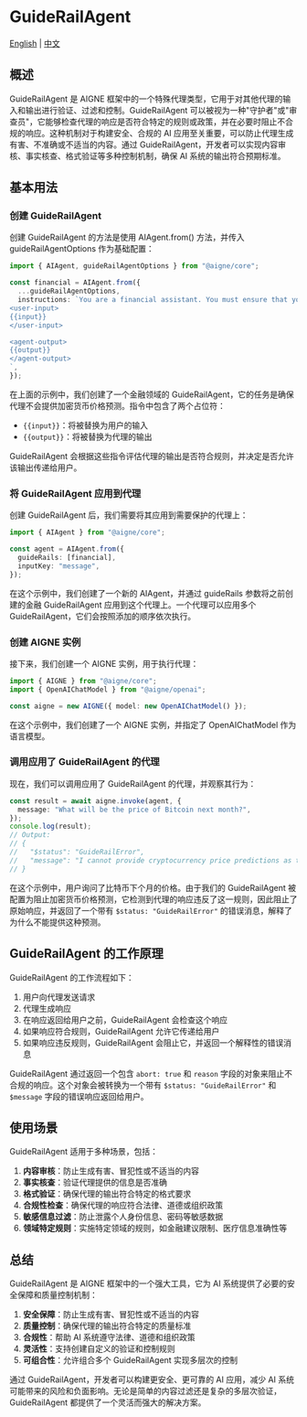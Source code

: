 # GuideRailAgent

[English](./guide-rail-agent.md) | [中文](./guide-rail-agent.zh.md)

## 概述

GuideRailAgent 是 AIGNE 框架中的一个特殊代理类型，它用于对其他代理的输入和输出进行验证、过滤和控制。GuideRailAgent 可以被视为一种"守护者"或"审查员"，它能够检查代理的响应是否符合特定的规则或政策，并在必要时阻止不合规的响应。这种机制对于构建安全、合规的 AI 应用至关重要，可以防止代理生成有害、不准确或不适当的内容。通过 GuideRailAgent，开发者可以实现内容审核、事实核查、格式验证等多种控制机制，确保 AI 系统的输出符合预期标准。

## 基本用法

### 创建 GuideRailAgent

创建 GuideRailAgent 的方法是使用 AIAgent.from() 方法，并传入 guideRailAgentOptions 作为基础配置：

```ts file="../../docs-examples/test/concepts/guide-rail-agent.test.ts" region="example-guide-rail-agent-basic-create-guide-rail"
import { AIAgent, guideRailAgentOptions } from "@aigne/core";

const financial = AIAgent.from({
  ...guideRailAgentOptions,
  instructions: `You are a financial assistant. You must ensure that you do not provide cryptocurrency price predictions or forecasts.
<user-input>
{{input}}
</user-input>

<agent-output>
{{output}}
</agent-output>
`,
});
```

在上面的示例中，我们创建了一个金融领域的 GuideRailAgent，它的任务是确保代理不会提供加密货币价格预测。指令中包含了两个占位符：

* `{{input}}`：将被替换为用户的输入
* `{{output}}`：将被替换为代理的输出

GuideRailAgent 会根据这些指令评估代理的输出是否符合规则，并决定是否允许该输出传递给用户。

### 将 GuideRailAgent 应用到代理

创建 GuideRailAgent 后，我们需要将其应用到需要保护的代理上：

```ts file="../../docs-examples/test/concepts/guide-rail-agent.test.ts" region="example-guide-rail-agent-basic-create-agent"
import { AIAgent } from "@aigne/core";

const agent = AIAgent.from({
  guideRails: [financial],
  inputKey: "message",
});
```

在这个示例中，我们创建了一个新的 AIAgent，并通过 guideRails 参数将之前创建的金融 GuideRailAgent 应用到这个代理上。一个代理可以应用多个 GuideRailAgent，它们会按照添加的顺序依次执行。

### 创建 AIGNE 实例

接下来，我们创建一个 AIGNE 实例，用于执行代理：

```ts file="../../docs-examples/test/concepts/guide-rail-agent.test.ts" region="example-guide-rail-agent-basic-create-aigne"
import { AIGNE } from "@aigne/core";
import { OpenAIChatModel } from "@aigne/openai";

const aigne = new AIGNE({ model: new OpenAIChatModel() });
```

在这个示例中，我们创建了一个 AIGNE 实例，并指定了 OpenAIChatModel 作为语言模型。

### 调用应用了 GuideRailAgent 的代理

现在，我们可以调用应用了 GuideRailAgent 的代理，并观察其行为：

```ts file="../../docs-examples/test/concepts/guide-rail-agent.test.ts" region="example-guide-rail-agent-basic-invoke"
const result = await aigne.invoke(agent, {
  message: "What will be the price of Bitcoin next month?",
});
console.log(result);
// Output:
// {
//   "$status": "GuideRailError",
//   "message": "I cannot provide cryptocurrency price predictions as they are speculative and potentially misleading."
// }
```

在这个示例中，用户询问了比特币下个月的价格。由于我们的 GuideRailAgent 被配置为阻止加密货币价格预测，它检测到代理的响应违反了这一规则，因此阻止了原始响应，并返回了一个带有 `$status: "GuideRailError"` 的错误消息，解释了为什么不能提供这种预测。

## GuideRailAgent 的工作原理

GuideRailAgent 的工作流程如下：

1. 用户向代理发送请求
2. 代理生成响应
3. 在响应返回给用户之前，GuideRailAgent 会检查这个响应
4. 如果响应符合规则，GuideRailAgent 允许它传递给用户
5. 如果响应违反规则，GuideRailAgent 会阻止它，并返回一个解释性的错误消息

GuideRailAgent 通过返回一个包含 `abort: true` 和 `reason` 字段的对象来阻止不合规的响应。这个对象会被转换为一个带有 `$status: "GuideRailError"` 和 `$message` 字段的错误响应返回给用户。

## 使用场景

GuideRailAgent 适用于多种场景，包括：

1. **内容审核**：防止生成有害、冒犯性或不适当的内容
2. **事实核查**：验证代理提供的信息是否准确
3. **格式验证**：确保代理的输出符合特定的格式要求
4. **合规性检查**：确保代理的响应符合法律、道德或组织政策
5. **敏感信息过滤**：防止泄露个人身份信息、密码等敏感数据
6. **领域特定规则**：实施特定领域的规则，如金融建议限制、医疗信息准确性等

## 总结

GuideRailAgent 是 AIGNE 框架中的一个强大工具，它为 AI 系统提供了必要的安全保障和质量控制机制：

1. **安全保障**：防止生成有害、冒犯性或不适当的内容
2. **质量控制**：确保代理的输出符合特定的质量标准
3. **合规性**：帮助 AI 系统遵守法律、道德和组织政策
4. **灵活性**：支持创建自定义的验证和控制规则
5. **可组合性**：允许组合多个 GuideRailAgent 实现多层次的控制

通过 GuideRailAgent，开发者可以构建更安全、更可靠的 AI 应用，减少 AI 系统可能带来的风险和负面影响。无论是简单的内容过滤还是复杂的多层次验证，GuideRailAgent 都提供了一个灵活而强大的解决方案。
